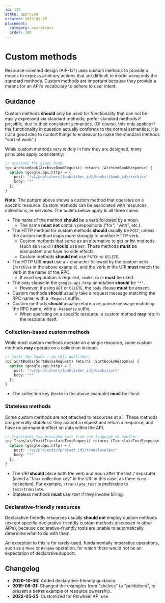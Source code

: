```yaml
---
id: 136
state: approved
created: 2019-01-25
placement:
  category: operations
  order: 100
---
```


# Custom methods

Resource-oriented design (AIP-121) uses custom methods to provide a means to
express arbitrary actions that are difficult to model using only the standard
methods. Custom methods are important because they provide a means for an API's
vocabulary to adhere to user intent.

## Guidance

Custom methods **should** only be used for functionality that can not be easily
expressed via standard methods; prefer standard methods if possible, due to
their consistent semantics. (Of course, this only applies if the functionality
in question actually conforms to the normal semantics; it is _not_ a good idea
to contort things to endeavor to make the standard methods "sort of work".)

While custom methods vary widely in how they are designed, many principles
apply consistently:

```proto
// Archives the given book.
rpc ArchiveBook(ArchiveBookRequest) returns (ArchiveBookResponse) {
  option (google.api.http) = {
    post: "/v1/publishers/{publisher_id}/books/{book_id}/archive"
    body: "*"
  };
}
```

**Note:** The pattern above shows a custom method that operates on a specific
resource. Custom methods can be associated with resources, collections, or
services. The bullets below apply in all three cases.

- The name of the method **should** be a verb followed by a noun.
  - The name **must not** contain prepositions ("for", "with", etc.).
- The HTTP method for custom methods **should** usually be `POST`, unless the
  custom method maps more strongly to another HTTP verb.
  - Custom methods that serve as an alternative to get or list methods (such as
    `Search`) **should** use `GET`. These methods **must** be idempotent and
    have no side effects.
  - Custom methods **should not** use `PATCH` or `DELETE`.
- The HTTP URI **must** use a `/` character followed by the custom verb
  (`/archive` in the above example), and the verb in the URI **must** match the
  verb in the name of the RPC.
  - If word separation is required, `snake_case` **must** be used.
- The `body` clause in the `google.api.http` annotation **should** be `"*"`.
  - However, if using `GET` or `DELETE`, the `body` clause **must** be absent.
- Custom methods **should** usually take a request message matching the RPC
  name, with a `-Request` suffix.
- Custom methods **should** usually return a response message matching the RPC
  name, with a `-Response` suffix.
  - When operating on a specific resource, a custom method **may** return the
    resource itself.

### Collection-based custom methods

While most custom methods operate on a single resource, some custom methods
**may** operate on a collection instead:

```proto
// Sorts the books from this publisher.
rpc SortBooks(SortBooksRequest) returns (SortBooksResponse) {
  option (google.api.http) = {
    post: "/v1/publishers/{publisher_id}/books/sort"
    body: "*"
  };
}
```
- The collection key (`books` in the above example) **must** be literal.

### Stateless methods

Some custom methods are not attached to resources at all. These methods are
generally _stateless_: they accept a request and return a response, and have no
permanent effect on data within the API.

```proto
// Translates the provided text from one language to another.
rpc TranslateText(TranslateTextRequest) returns (TranslateTextResponse) {
  option (google.api.http) = {
    post: "/v1/projects/{project_id}/translateText"
    body: "*"
  };
}
```
- The URI **should** place both the verb and noun after the last `/` separator
  (avoid a "faux collection key" in the URI in this case, as there is no
  collection). For example, `/translate_text` is preferable to `text/translate`.
- Stateless methods **must** use `POST` if they involve billing.

### Declarative-friendly resources

Declarative-friendly resources usually **should not** employ custom methods
(except specific declarative-friendly custom methods discussed in other AIPs),
because declarative-friendly tools are unable to automatically determine what
to do with them.

An exception to this is for rarely-used, fundamentally imperative operations,
such as a `Move` or `Rename` operation, for which there would not be an
expectation of declarative support.

## Changelog

- **2020-10-06:** Added declarative-friendly guidance.
- **2019-08-01:** Changed the examples from "shelves" to "publishers", to
  present a better example of resource ownership.
- **2022-05-25**: Customized for Pinwheel API use
